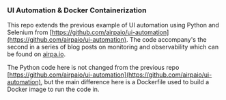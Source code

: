 ### UI Automation & Docker Containerization

This repo extends the previous example of UI automation using Python and Selenium from [https://github.com/airpaio/ui-automation](https://github.com/airpaio/ui-automation). The code accompany's the second in a series of blog posts on monitoring and observability which can be found on [airpa.io](https://airpa.io).

The Python code here is not changed from the previous repo [https://github.com/airpaio/ui-automation](https://github.com/airpaio/ui-automation), but the main difference here is a Dockerfile used to build a Docker image to run the code in.
